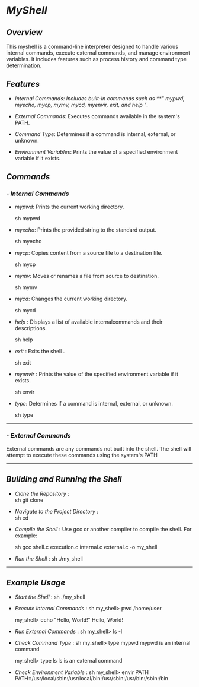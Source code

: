 # *MyShell*

## *Overview*

This myshell is a command-line interpreter designed to handle various internal commands, execute external commands, and manage environment variables. It includes features such as process history and command type determination.

## *Features*

- *Internal Commands: Includes built-in commands such as **" mypwd, myecho, mycp, mymv, mycd, myenvir, exit, and help  "*.

- *External Commands*: Executes commands available in the system's PATH.

- *Command Type*: Determines if a command is internal, external, or unknown.

- *Environment Variables*: Prints the value of a specified environment variable if it exists.

## *Commands*

### - *Internal Commands*

- *mypwd*: Prints the current working directory.
  
  sh
    mypwd
  

- *myecho*: Prints the provided string to the standard output.
  
  sh
    myecho <string>
    

- *mycp*: Copies content from a source file to a destination file.
  
  sh
    mycp <source> <destination>
    

- *mymv*: Moves or renames a file from source to destination.
  
  sh
    mymv <source> <destination>
    

- *mycd*:  Changes the current working directory.
  
  sh
    mycd <directory>
    

- *help* : Displays a list of available internalcommands and their descriptions.
  
  sh
    help
    

- *exit* :   Exits the shell .
  
  sh
    exit
    

- *myenvir* : Prints the value of the specified environment variable if it exists.
  
  sh
    envir <variable>
    

- *type*:   Determines if a command is internal, external, or unknown.
  
  sh
    type <command>
      
------------------------
### - *External Commands*
External commands are any commands not built into the shell. The shell will attempt to execute these commands using the system's PATH

------------------------

## *Building and Running the Shell*

- *Clone the Repository* :     
  sh
    git clone <repository-url>
      

- *Navigate to the Project Directory* :     
  sh
   cd <project-directory>
     

- *Compile the Shell* : Use gcc or another compiler to compile the shell. For example:
  
  sh
    gcc  shell.c execution.c internal.c external.c -o my_shell
     

- *Run the Shell* : 
  sh
    ./my_shell
     

---------------------------------

## *Example Usage*
 
- *Start the Shell* : 
  sh
    ./my_shell
     

- *Execute Internal Commands* : 
  sh
    my_shell> pwd
    /home/user

    my_shell> echo "Hello, World!"
    Hello, World!

     

- *Run External Commands* : 
  sh
    my_shell> ls -l
     

- *Check Command Type* : 
  sh
    my_shell> type mypwd
    mypwd is an internal command

    my_shell> type ls
    ls is an external command
     

- *Check Environment Variable* : 
  sh
    my_shell> envir PATH
    PATH=/usr/local/sbin:/usr/local/bin:/usr/sbin:/usr/bin:/sbin:/bin

  
